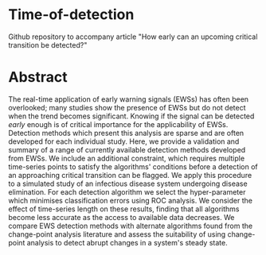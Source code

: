 # Time-of-detection
Github repository to accompany article "How early can an upcoming critical transition be detected?"

# Abstract 
The real-time application of early warning signals (EWSs) has often been overlooked; many studies show the presence of EWSs but do not detect when the trend becomes significant.  Knowing if the signal can be detected _early_ enough is of critical importance for the applicability of EWSs. Detection methods which present this analysis are sparse and are often developed for each individual study. Here, we provide a validation and summary of a range of currently available detection methods developed from EWSs. We include an additional constraint, which requires multiple time-series points to satisfy the algorithms' conditions before a detection of an approaching critical transition can be flagged.  We apply this procedure to a simulated study of an infectious disease system undergoing disease elimination. For each detection algorithm we select the hyper-parameter which minimises classification errors using ROC analysis. We consider the effect of time-series length on these results, finding that all algorithms become less accurate as the access to available data decreases.  We compare EWS detection methods with alternate algorithms found from the change-point analysis literature and assess the suitability of using change-point analysis to detect abrupt changes in a system's steady state. 
